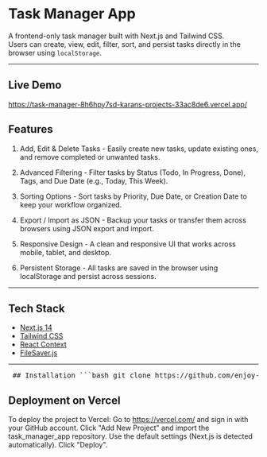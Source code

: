 # Task Manager App

A frontend-only task manager built with Next.js and Tailwind CSS.  
Users can create, view, edit, filter, sort, and persist tasks directly in the browser using `localStorage`.

---
## Live Demo

https://task-manager-8h6hpy7sd-karans-projects-33ac8de6.vercel.app/

## Features

1. Add, Edit & Delete Tasks - Easily create new tasks, update existing ones, and remove completed or unwanted tasks.

2. Advanced Filtering - Filter tasks by Status (Todo, In Progress, Done), Tags, and Due Date (e.g., Today, This Week).

3. Sorting Options - Sort tasks by Priority, Due Date, or Creation Date to keep your workflow organized.

4. Export / Import as JSON - Backup your tasks or transfer them across browsers using JSON export and import.

5. Responsive Design - A clean and responsive UI that works across mobile, tablet, and desktop.

6. Persistent Storage - All tasks are saved in the browser using localStorage and persist across sessions.

---

## Tech Stack

- [Next.js 14](https://nextjs.org/)
- [Tailwind CSS](https://tailwindcss.com/)
- [React Context](https://reactjs.org/docs/context.html)
- [FileSaver.js](https://www.npmjs.com/package/file-saver)
---
<pre> ## Installation ```bash git clone https://github.com/enjoy-ing/task_manager_app.git cd task_manager_app npm install npm run dev ``` </pre>

## Deployment on Vercel
To deploy the project to Vercel:
Go to https://vercel.com/ and sign in with your GitHub account.
Click "Add New Project" and import the task_manager_app repository.
Use the default settings (Next.js is detected automatically).
Click "Deploy".

